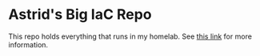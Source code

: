# Astrid's Big IaC Repo

This repo holds everything that runs in my homelab. See [this link](https://astrid.tech/projects/plebscale/) for more information.
